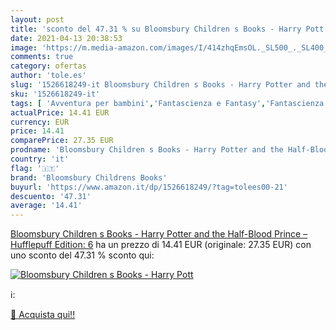 ```yaml
---
layout: post
title: 'sconto del 47.31 % su Bloomsbury Children s Books - Harry Pott  '
date: 2021-04-13 20:38:53
image: 'https://m.media-amazon.com/images/I/414zhqEmsOL._SL500_._SL400_.jpg'
comments: true
category: ofertas
author: 'tole.es'
slug: '1526618249-it Bloomsbury Children s Books - Harry Potter and the Half-...'
sku: '1526618249-it'
tags: [ 'Avventura per bambini','Fantascienza e Fantasy','Fantascienza, horror e fantasy per bambini','Fantasy','Fantasy per bambini','Letteratura e narrativa','Letteratura e narrativa per bambini','Libri','Libri per bambini','Narrativa contemporanea','Narrativa letteraria','bloomsbury childrens books', ]
actualPrice: 14.41 EUR
currency: EUR
price: 14.41
comparePrice: 27.35 EUR
prodname: 'Bloomsbury Children s Books - Harry Potter and the Half-Blood Prince – Hufflepuff Edition: 6'
country: 'it'
flag: '🇮🇹'
brand: 'Bloomsbury Childrens Books'
buyurl: 'https://www.amazon.it/dp/1526618249/?tag=tolees00-21'
descuento: '47.31'
average: '14.41'
---
```


[Bloomsbury Children s Books - Harry Potter and the Half-Blood Prince – Hufflepuff Edition: 6](https://www.amazon.it/dp/1526618249/?tag=tolees00-21) ha un prezzo di 14.41 EUR (originale: 27.35 EUR) con uno sconto del 47.31 % sconto qui:

[![Bloomsbury Children s Books - Harry Pott](https://m.media-amazon.com/images/I/414zhqEmsOL._SL500_._SL400_.jpg)](https://www.amazon.it/dp/1526618249/?tag=tolees00-21)

ℹ️:


[🛒 Acquista qui!!](https://www.amazon.it/dp/1526618249/?tag=tolees00-21)

